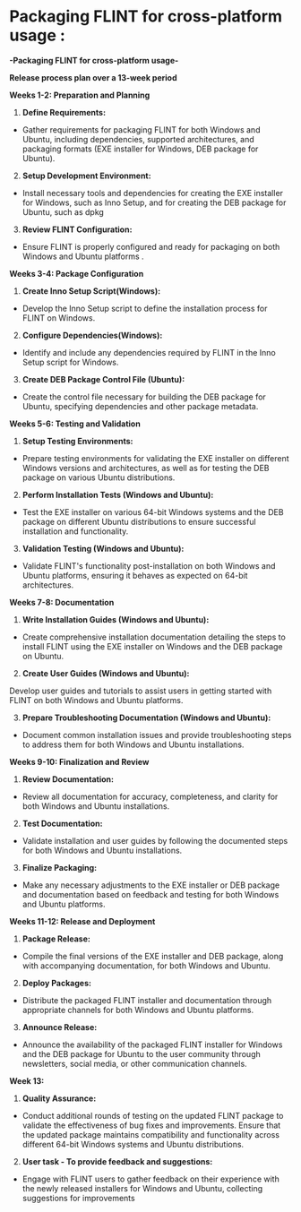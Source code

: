  # Packaging FLINT for cross-platform usage :

 **-Packaging FLINT for cross-platform usage-**


**Release process plan over a 13-week period**

**Weeks 1-2: Preparation and Planning**

1. **Define Requirements:**

- Gather requirements for packaging FLINT for both Windows and Ubuntu, including dependencies, supported architectures, and packaging formats (EXE installer for Windows, DEB package for Ubuntu).

2. **Setup Development Environment:**

- Install necessary tools and dependencies for creating the EXE installer for Windows, such as Inno Setup, and for creating the DEB package for Ubuntu, such as dpkg

3. **Review FLINT Configuration:**
- Ensure FLINT is properly configured and ready for packaging on both Windows and Ubuntu platforms .

**Weeks 3-4: Package Configuration**

1. **Create Inno Setup Script(Windows):**
- Develop the Inno Setup script to define the installation process for FLINT on Windows.

2. **Configure Dependencies(Windows):**
- Identify and include any dependencies required by FLINT in the Inno Setup script for Windows.

3. **Create DEB Package Control File (Ubuntu):**

- Create the control file necessary for building the DEB package for Ubuntu, specifying dependencies and other package metadata.

**Weeks 5-6: Testing and Validation**

1. **Setup Testing Environments:**

- Prepare testing environments for validating the EXE installer on different Windows versions and architectures, as well as for testing the DEB package on various Ubuntu distributions.

2. **Perform Installation Tests (Windows and Ubuntu):**

- Test the EXE installer on various 64-bit Windows systems and the DEB package on different Ubuntu distributions to ensure successful installation and functionality.

3. **Validation Testing (Windows and Ubuntu):**

- Validate FLINT's functionality post-installation on both Windows and Ubuntu platforms, ensuring it behaves as expected on 64-bit architectures.

**Weeks 7-8: Documentation**

1. **Write Installation Guides (Windows and Ubuntu):**

- Create comprehensive installation documentation detailing the steps to install FLINT using the EXE installer on Windows and the DEB package on Ubuntu.

2. **Create User Guides (Windows and Ubuntu):**

Develop user guides and tutorials to assist users in getting started with FLINT on both Windows and Ubuntu platforms. 

3. **Prepare Troubleshooting Documentation (Windows and Ubuntu):**

- Document common installation issues and provide troubleshooting steps to address them for both Windows and Ubuntu installations.

**Weeks 9-10: Finalization and Review**

1. **Review Documentation:**

- Review all documentation for accuracy, completeness, and clarity for both Windows and Ubuntu installations.

2. **Test Documentation:**

- Validate installation and user guides by following the documented steps for both Windows and Ubuntu installations.

3. **Finalize Packaging:**

- Make any necessary adjustments to the EXE installer or DEB package and documentation based on feedback and testing for both Windows and Ubuntu platforms.

**Weeks 11-12: Release and Deployment**

1. **Package Release:**

- Compile the final versions of the EXE installer and DEB package, along with accompanying documentation, for both Windows and Ubuntu.

2. **Deploy Packages:**

- Distribute the packaged FLINT installer and documentation through appropriate channels for both Windows and Ubuntu platforms.

3. **Announce Release:**

- Announce the availability of the packaged FLINT installer for Windows and the DEB package for Ubuntu to the user community through newsletters, social media, or other communication channels.

**Week 13:**

1. **Quality Assurance:**
- Conduct additional rounds of testing on the updated FLINT package to validate the effectiveness of bug fixes and improvements.
Ensure that the updated package maintains compatibility and functionality across different 64-bit Windows systems and Ubuntu distributions.

2. **User task - To provide feedback and suggestions:**
- Engage with FLINT users to gather feedback on their experience with the newly released installers for Windows and Ubuntu, collecting suggestions for improvements
